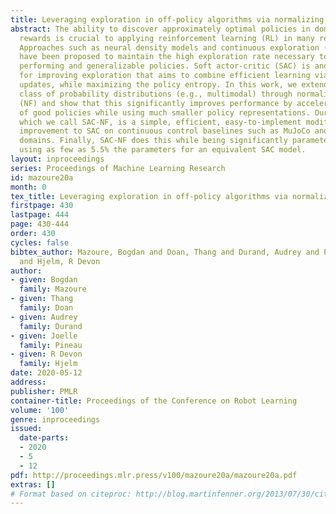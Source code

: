 ```yaml
---
title: Leveraging exploration in off-policy algorithms via normalizing flows
abstract: The ability to discover approximately optimal policies in domains with sparse
  rewards is crucial to applying reinforcement learning (RL) in many real-world scenarios.
  Approaches such as neural density models and continuous exploration (e.g., Go-Explore)
  have been proposed to maintain the high exploration rate necessary to find high
  performing and generalizable policies. Soft actor-critic (SAC) is another method
  for improving exploration that aims to combine efficient learning via off-policy
  updates, while maximizing the policy entropy. In this work, we extend SAC to a richer
  class of probability distributions (e.g., multimodal) through normalizing flows
  (NF) and show that this significantly improves performance by accelerating discovery
  of good policies while using much smaller policy representations. Our approach,
  which we call SAC-NF, is a simple, efficient, easy-to-implement modification and
  improvement to SAC on continuous control baselines such as MuJoCo and PyBullet Roboschool
  domains. Finally, SAC-NF does this while being significantly parameter efficient,
  using as few as 5.5% the parameters for an equivalent SAC model.
layout: inproceedings
series: Proceedings of Machine Learning Research
id: mazoure20a
month: 0
tex_title: Leveraging exploration in off-policy algorithms via normalizing flows
firstpage: 430
lastpage: 444
page: 430-444
order: 430
cycles: false
bibtex_author: Mazoure, Bogdan and Doan, Thang and Durand, Audrey and Pineau, Joelle
  and Hjelm, R Devon
author:
- given: Bogdan
  family: Mazoure
- given: Thang
  family: Doan
- given: Audrey
  family: Durand
- given: Joelle
  family: Pineau
- given: R Devon
  family: Hjelm
date: 2020-05-12
address: 
publisher: PMLR
container-title: Proceedings of the Conference on Robot Learning
volume: '100'
genre: inproceedings
issued:
  date-parts:
  - 2020
  - 5
  - 12
pdf: http://proceedings.mlr.press/v100/mazoure20a/mazoure20a.pdf
extras: []
# Format based on citeproc: http://blog.martinfenner.org/2013/07/30/citeproc-yaml-for-bibliographies/
---
```

